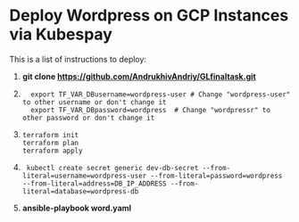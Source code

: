 # Deploy Wordpress on GCP Instances via Kubespay

This is a list of instructions to deploy:

1. **git clone https://github.com/AndrukhivAndriy/GLfinaltask.git**

2.       export TF_VAR_DBusername=wordpress-user # Change "wordpress-user" to other username or don't change it 
         export TF_VAR_DBpassword=wordpress  # Change "wordpressr" to other password or don't change it 
   
3.     terraform init
       terraform plan
       terraform apply
   
4.      kubectl create secret generic dev-db-secret --from-literal=username=wordpress-user --from-literal=password=wordpress  --from-literal=address=DB_IP_ADDRESS --from-literal=database=wordpress-db  

5. **ansible-playbook word.yaml**
   
   
   

